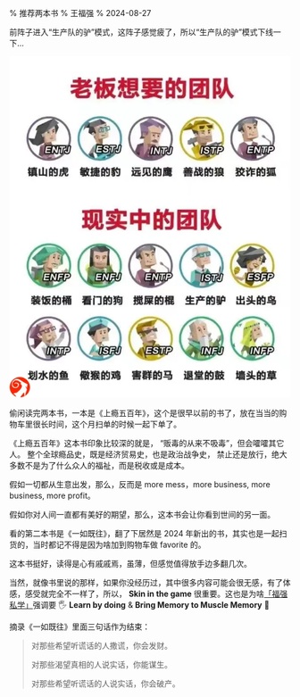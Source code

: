 % 推荐两本书
% 王福强
% 2024-08-27

前阵子进入“生产队的驴”模式，这阵子感觉疲了，所以“生产队的驴”模式下线一下...

![](./images/MBTI_team.webp)

偷闲读完两本书，一本是《上瘾五百年》，这个是很早以前的书了，放在当当的购物车里很长时间，这个月扫单的时候一起下单了。

《上瘾五百年》这本书印象比较深的就是， “贩毒的从来不吸毒”，但会嚯嚯其它人。 整个全球瘾品史，既是经济贸易史，也是政治战争史， 禁止还是放行，绝大多数不是为了什么众人的福祉，而是税收或是成本。

假如一切都从生意出发，那么，反而是 more mess，more business, more business, more profit。 

假如你对人间一直都有美好的期望，那么，这本书会让你看到世间的另一面。

看的第二本书是《一如既往》，翻了下居然是 2024 年新出的书，其实也是一起扫货的，当时都记不得是因为啥加到购物车做 favorite 的。

这本书挺好，读得是心有戚戚焉，虽薄，但感觉值得放手边多翻几次。

当然，就像书里说的那样，如果你没经历过，其中很多内容可能会很无感，有了体感，感受就完全不一样了，所以， **Skin in the game** 很重要。这也是为啥[「福强私学」](https://afoo.me/kb.html)强调要 🖐️ **Learn by doing** & **Bring Memory to Muscle Memory** 💪

摘录《一如既往》里面三句话作为结束：

> 对那些希望听谎话的人撒谎，你会发财。
> 
> 对那些渴望真相的人说实话，你能谋生。
> 
> 对那些希望听谎话的人说实话，你会破产。



